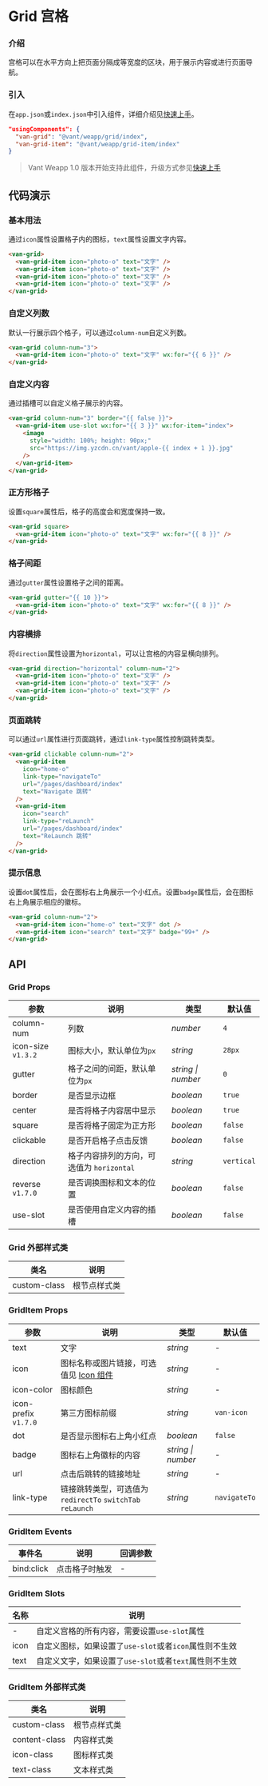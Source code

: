 # Grid 宫格

### 介绍

宫格可以在水平方向上把页面分隔成等宽度的区块，用于展示内容或进行页面导航。

### 引入

在`app.json`或`index.json`中引入组件，详细介绍见[快速上手](#/quickstart#yin-ru-zu-jian)。

```json
"usingComponents": {
  "van-grid": "@vant/weapp/grid/index",
  "van-grid-item": "@vant/weapp/grid-item/index"
}
```

> Vant Weapp 1.0 版本开始支持此组件，升级方式参见[快速上手](#/quickstart)

## 代码演示

### 基本用法

通过`icon`属性设置格子内的图标，`text`属性设置文字内容。

```html
<van-grid>
  <van-grid-item icon="photo-o" text="文字" />
  <van-grid-item icon="photo-o" text="文字" />
  <van-grid-item icon="photo-o" text="文字" />
  <van-grid-item icon="photo-o" text="文字" />
</van-grid>
```

### 自定义列数

默认一行展示四个格子，可以通过`column-num`自定义列数。

```html
<van-grid column-num="3">
  <van-grid-item icon="photo-o" text="文字" wx:for="{{ 6 }}" />
</van-grid>
```

### 自定义内容

通过插槽可以自定义格子展示的内容。

```html
<van-grid column-num="3" border="{{ false }}">
  <van-grid-item use-slot wx:for="{{ 3 }}" wx:for-item="index">
    <image
      style="width: 100%; height: 90px;"
      src="https://img.yzcdn.cn/vant/apple-{{ index + 1 }}.jpg"
    />
  </van-grid-item>
</van-grid>
```

### 正方形格子

设置`square`属性后，格子的高度会和宽度保持一致。

```html
<van-grid square>
  <van-grid-item icon="photo-o" text="文字" wx:for="{{ 8 }}" />
</van-grid>
```

### 格子间距

通过`gutter`属性设置格子之间的距离。

```html
<van-grid gutter="{{ 10 }}">
  <van-grid-item icon="photo-o" text="文字" wx:for="{{ 8 }}" />
</van-grid>
```

### 内容横排

将`direction`属性设置为`horizontal`，可以让宫格的内容呈横向排列。

```html
<van-grid direction="horizontal" column-num="2">
  <van-grid-item icon="photo-o" text="文字" />
  <van-grid-item icon="photo-o" text="文字" />
  <van-grid-item icon="photo-o" text="文字" />
</van-grid>
```

### 页面跳转

可以通过`url`属性进行页面跳转，通过`link-type`属性控制跳转类型。

```html
<van-grid clickable column-num="2">
  <van-grid-item
    icon="home-o"
    link-type="navigateTo"
    url="/pages/dashboard/index"
    text="Navigate 跳转"
  />
  <van-grid-item
    icon="search"
    link-type="reLaunch"
    url="/pages/dashboard/index"
    text="ReLaunch 跳转"
  />
</van-grid>
```

### 提示信息

设置`dot`属性后，会在图标右上角展示一个小红点。设置`badge`属性后，会在图标右上角展示相应的徽标。

```html
<van-grid column-num="2">
  <van-grid-item icon="home-o" text="文字" dot />
  <van-grid-item icon="search" text="文字" badge="99+" />
</van-grid>
```

## API

### Grid Props

| 参数 | 说明 | 类型 | 默认值 |
| --- | --- | --- | --- |
| column-num | 列数 | _number_ | `4` |
| icon-size `v1.3.2` | 图标大小，默认单位为`px` | _string_ | `28px` |
| gutter | 格子之间的间距，默认单位为`px` | _string \| number_ | `0` |
| border | 是否显示边框 | _boolean_ | `true` |
| center | 是否将格子内容居中显示 | _boolean_ | `true` |
| square | 是否将格子固定为正方形 | _boolean_ | `false` |
| clickable | 是否开启格子点击反馈 | _boolean_ | `false` |
| direction | 格子内容排列的方向，可选值为 `horizontal` | _string_ | `vertical` |
| reverse `v1.7.0` | 是否调换图标和文本的位置 | _boolean_ | `false` |
| use-slot | 是否使用自定义内容的插槽 | _boolean_ | `false` |

### Grid 外部样式类

| 类名         | 说明         |
| ------------ | ------------ |
| custom-class | 根节点样式类 |

### GridItem Props

| 参数 | 说明 | 类型 | 默认值 |
| --- | --- | --- | --- |
| text | 文字 | _string_ | - |
| icon | 图标名称或图片链接，可选值见 [Icon 组件](#/icon) | _string_ | - |
| icon-color | 图标颜色 | _string_ | - |
| icon-prefix `v1.7.0` | 第三方图标前缀 | _string_ | `van-icon` |
| dot | 是否显示图标右上角小红点 | _boolean_ | `false` |
| badge | 图标右上角徽标的内容 | _string \| number_ | - |
| url | 点击后跳转的链接地址 | _string_ | - |
| link-type | 链接跳转类型，可选值为 `redirectTo` `switchTab` `reLaunch` | _string_ | `navigateTo` |

### GridItem Events

| 事件名     | 说明           | 回调参数 |
| ---------- | -------------- | -------- |
| bind:click | 点击格子时触发 | -        |

### GridItem Slots

| 名称 | 说明                                                   |
| ---- | ------------------------------------------------------ |
| -    | 自定义宫格的所有内容，需要设置`use-slot`属性           |
| icon | 自定义图标，如果设置了`use-slot`或者`icon`属性则不生效 |
| text | 自定义文字，如果设置了`use-slot`或者`text`属性则不生效 |

### GridItem 外部样式类

| 类名          | 说明         |
| ------------- | ------------ |
| custom-class  | 根节点样式类 |
| content-class | 内容样式类   |
| icon-class    | 图标样式类   |
| text-class    | 文本样式类   |
